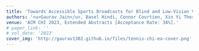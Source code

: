 ```yaml
---
title: 'Towards Accessible Sports Broadcasts for Blind and Low-Vision Viewers'
authors: '<u>Gaurav Jain</u>, Basel Hindi, Connor Courtien, Xin Yi Therese Xu, Conrad Wyrick, Michael Malcolm, Brian A. Smith'
venue: 'ACM CHI 2023, Extended Abstracts [Acceptance Rate: 34%].'
# paper_link: ''
# vol_date: '2023'
cover_img: 'http://gaurav1302.github.io/files/tennis-chi-ea-cover.png'
---
```


